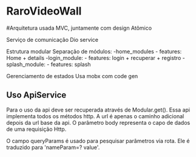# RaroVideoWall


#Arquitetura usada
MVC, juntamente com design Atômico

Serviço de comunicação
Dio service

Estrutura modular
Separação de módulos:
	-home_modules
 		- features: Home + details
	-login_module: 
		- features: login + recuperar + registro
	-splash_module: 
		- features: splash

Gerenciamento de estados
Usa mobx com code gen 	 


## Uso ApiService
Para o uso da api deve ser recuperada através de Modular.get(). Essa api implementa todos os métodos http. A url é  apenas o caminho adicional depois da url base da api. O parâmetro body representa o capo de dados de uma requisição Http. 

O campo queryParams é usado para pesquisar parâmetros via rota. Ele é traduzido para 'nameParam=? value'. 
	 


